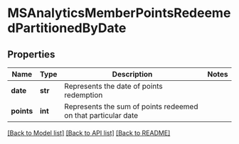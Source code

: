 # MSAnalyticsMemberPointsRedeemedPartitionedByDate


## Properties
Name | Type | Description | Notes
------------ | ------------- | ------------- | -------------
**date** | **str** | Represents the date of points redemption | 
**points** | **int** | Represents the sum of points redeemed on that particular date | 

[[Back to Model list]](../README.md#documentation-for-models) [[Back to API list]](../README.md#documentation-for-api-endpoints) [[Back to README]](../README.md)


